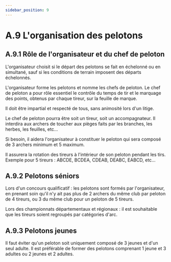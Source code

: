 ```yaml
---
sidebar_position: 9
---
```


# A.9 L'organisation des pelotons

## A.9.1 Rôle de l'organisateur et du chef de peloton
L'organisateur choisit si le départ des pelotons se fait en échelonné ou en simultané, sauf si les conditions de terrain imposent des départs échelonnés.

L'organisateur forme les pelotons et nomme les chefs de peloton. Le chef de peloton a pour rôle essentiel le contrôle du temps de tir et le marquage des points, obtenus par chaque tireur, sur la feuille de marque.

Il doit être impartial et respecté de tous, sans animosité lors d'un litige.

Le chef de peloton pourra être soit un tireur, soit un accompagnateur. Il interdira aux archers de toucher aux pièges faits par les branches, les herbes, les feuilles, etc...

Si besoin, il aidera l'organisateur à constituer le peloton qui sera composé de 3 archers minimum et 5 maximum.

Il assurera la rotation des tireurs à l'intérieur de son peloton pendant les tirs. Exemple pour 5 tireurs :
ABCDE, BCDEA, CDEAB, DEABC, EABCD, etc…

## A.9.2 Pelotons séniors
Lors d'un concours qualificatif : les pelotons sont formés par l'organisateur, en prenant soin qu'il n'y ait pas plus de 2 archers du même club par peloton de 4 tireurs, ou 3 du même club pour un peloton de 5 tireurs.

Lors des championnats départementaux et régionaux : il est souhaitable que les tireurs soient regroupés par catégories d'arc.

## A.9.3 Pelotons jeunes
Il faut éviter qu'un peloton soit uniquement composé de 3 jeunes et d'un seul adulte. Il est préférable de former des pelotons comprenant 1 jeune et 3 adultes ou 2 jeunes et 2 adultes.
